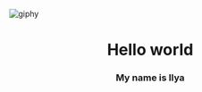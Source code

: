 ![giphy](https://github.com/ilyhasis1/luffi-one/assets/108222119/edc17079-d0b8-420e-8461-1467f20070c0)

<div align="center">
  <h1>Hello world</h1>
  <h3>My name is Ilya</h3>
</div>
 